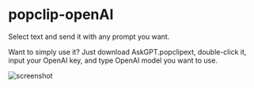 # popclip-openAI

Select text and send it with any prompt you want.

Want to simply use it?
Just download AskGPT.popclipext, double-click it, input your OpenAI key, and type OpenAI model you want to use.

![screenshot](https://raw.githubusercontent.com/unkn0wncode/popclip-openAI/main/screen.png)
